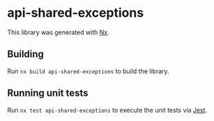 # api-shared-exceptions

This library was generated with [Nx](https://nx.dev).

## Building

Run `nx build api-shared-exceptions` to build the library.

## Running unit tests

Run `nx test api-shared-exceptions` to execute the unit tests via [Jest](https://jestjs.io).
